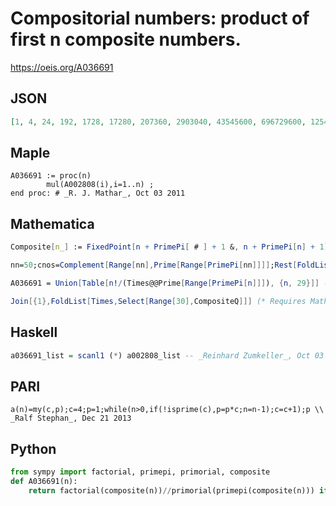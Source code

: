 # Compositorial numbers: product of first n composite numbers\.
https://oeis.org/A036691
## JSON
```JSON
[1, 4, 24, 192, 1728, 17280, 207360, 2903040, 43545600, 696729600, 12541132800, 250822656000, 5267275776000, 115880067072000, 2781121609728000, 69528040243200000, 1807729046323200000, 48808684250726400000, 1366643159020339200000]
```
## Maple
```Maple
A036691 := proc(n)
        mul(A002808(i),i=1..n) ;
end proc: # _R. J. Mathar_, Oct 03 2011
```
## Mathematica
```Mathematica
Composite[n_] := FixedPoint[n + PrimePi[ # ] + 1 &, n + PrimePi[n] + 1]; Table[ Product[ Composite[i], {i, 1, n}], {n, 0, 18}] (* _Robert G. Wilson v_, Sep 13 2003 *)
```
```Mathematica
nn=50;cnos=Complement[Range[nn],Prime[Range[PrimePi[nn]]]];Rest[FoldList[ Times,1,cnos]] (* _Harvey P. Dale_, May 19 2011 *)
```
```Mathematica
A036691 = Union[Table[n!/(Times@@Prime[Range[PrimePi[n]]]), {n, 29}]] (* _Alonso del Arte_, Sep 21 2011 *)
```
```Mathematica
Join[{1},FoldList[Times,Select[Range[30],CompositeQ]]] (* Requires Mathematica version 10 or later *) (* _Harvey P. Dale_, Jul 14 2019 *)
```
## Haskell
```Haskell
a036691_list = scanl1 (*) a002808_list -- _Reinhard Zumkeller_, Oct 03 2011
```
## PARI
```PARI
a(n)=my(c,p);c=4;p=1;while(n>0,if(!isprime(c),p=p*c;n=n-1);c=c+1);p \\ _Ralf Stephan_, Dec 21 2013
```
## Python
```Python
from sympy import factorial, primepi, primorial, composite
def A036691(n):
    return factorial(composite(n))//primorial(primepi(composite(n))) if n > 0 else 1 # _Chai Wah Wu_, Sep 08 2020
```
